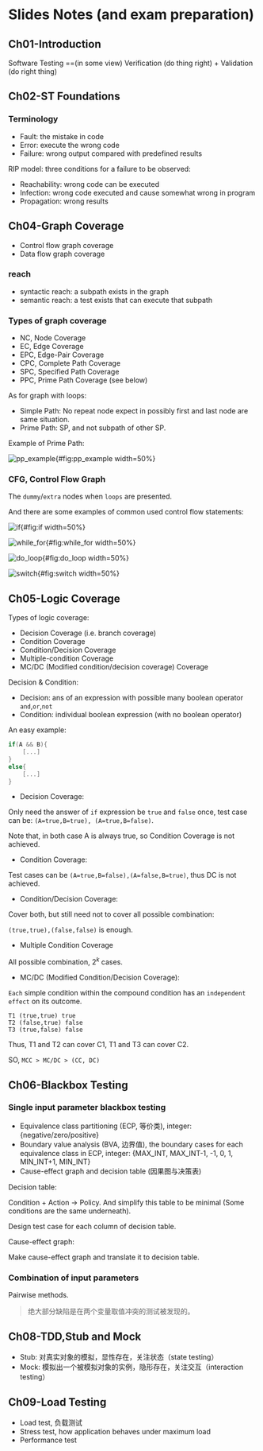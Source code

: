 # Slides Notes (and exam preparation)

## Ch01-Introduction

Software Testing ==(in some view) Verification (do thing right) + Validation (do right thing)

## Ch02-ST Foundations

### Terminology

* Fault: the mistake in code
* Error: execute the wrong code
* Failure: wrong output compared with predefined results


RIP model: three conditions for a failure to be observed:

* Reachability: wrong code can be executed
* Infection: wrong code executed and cause somewhat wrong in program
* Propagation: wrong results

## Ch04-Graph Coverage

* Control flow graph coverage
* Data flow graph coverage

### reach

* syntactic reach: a subpath exists in the graph
* semantic reach: a test exists that can execute that subpath

### Types of graph coverage

* NC, Node Coverage
* EC, Edge Coverage
* EPC, Edge-Pair Coverage
* CPC, Complete Path Coverage
* SPC, Specified Path Coverage
* PPC, Prime Path Coverage (see below)


As for graph with loops:

* Simple Path: No repeat node expect in possibly first and last node are same situation.
* Prime Path: SP, and not subpath of other SP.


Example of Prime Path:

![pp_example](pics/pp_example.png){#fig:pp_example width=50%}


### CFG, Control Flow Graph

The `dummy`/`extra` nodes when `loops` are presented.

And there are some examples of common used control flow statements:

![if](pics/if.PNG){#fig:if width=50%}

![while_for](pics/while_for.PNG){#fig:while_for width=50%}

![do_loop](pics/do_loop.PNG){#fig:do_loop width=50%}

![switch](pics/switch.PNG){#fig:switch width=50%}


## Ch05-Logic Coverage

Types of logic coverage:

* Decision Coverage (i.e. branch coverage)
* Condition Coverage
* Condition/Decision Coverage
* Multiple-condition Coverage
* MC/DC (Modified condition/decision coverage) Coverage


Decision & Condition:

* Decision: ans of an expression with possible many boolean operator `and`,`or`,`not`
* Condition: individual boolean expression (with no boolean operator)

An easy example:

``` cpp
if(A && B){
    [...]
}
else{
    [...]
}
```

* Decision Coverage: 

Only need the answer of `if` expression be `true` and `false` once, test case can be:
`(A=true,B=true), (A=true,B=false)`.

Note that, in both case A is always true, so Condition Coverage is not achieved.

* Condition Coverage:

Test cases can be `(A=true,B=false),(A=false,B=true)`, thus DC is not achieved.

* Condition/Decision Coverage:

Cover both, but still need not to cover all possible combination:

`(true,true),(false,false)` is enough.

* Multiple Condition Coverage

All possible combination, $2^k$ cases.

* MC/DC (Modified Condition/Decision Coverage):

`Each` simple condition within the compound condition has an `independent effect` on its outcome.



``` vi
T1 (true,true) true
T2 (false,true) false
T3 (true,false) false
```

Thus, T1 and T2 can cover C1, T1 and T3 can cover C2.


SO, `MCC > MC/DC > (CC, DC)`

## Ch06-Blackbox Testing

### Single input parameter blackbox testing

* Equivalence class partitioning (ECP, 等价类), integer: {negative/zero/positive}
* Boundary value analysis (BVA, 边界值), the boundary cases for each equivalence class in ECP, integer: {MAX_INT, MAX_INT-1, -1, 0, 1, MIN_INT+1, MIN_INT}
* Cause-effect graph and decision table (因果图与决策表)

Decision table:

Condition + Action -> Policy. And simplify this table to be minimal (Some conditions are the same underneath).

Design test case for each column of decision table.

Cause-effect graph:

Make cause-effect graph and translate it to decision table.


### Combination of input parameters

Pairwise methods.
>绝大部分缺陷是在两个变量取值冲突的测试被发现的。


## Ch08-TDD,Stub and Mock

* Stub: 对真实对象的模拟，显性存在，关注状态（state testing）
* Mock: 模拟出一个被模拟对象的实例，隐形存在，关注交互（interaction testing）

## Ch09-Load Testing

* Load test, 负载测试
* Stress test, how application behaves under maximum load
* Performance test
